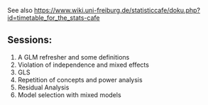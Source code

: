 See also https://www.wiki.uni-freiburg.de/statisticcafe/doku.php?id=timetable_for_the_stats-cafe

## Sessions: 

1. A GLM refresher and some definitions 
2. Violation of independence and mixed effects
3. GLS 	
4. Repetition of concepts and power analysis 	
5. Residual Analysis
6. Model selection with mixed models

